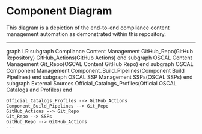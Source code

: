# Component Diagram

This diagram is a depiction of the end-to-end compliance content management automation as demonstrated within this repository. 

---
graph LR
    subgraph Compliance Content Management
        GitHub_Repo(GitHub Repository)
        GitHub_Actions(GitHub Actions)
    end
    subgraph OSCAL Content Management
        Git_Repo(OSCAL Content GitHub Repo)
    end
    subgraph OSCAL Component Management
        Component_Build_Pipelines(Component Build Pipelines)
    end
    subgraph OSCAL SSP Management
        SSPs(OSCAL SSPs)
    end
    subgraph External Sources
        Official_Catalogs_Profiles(Official OSCAL Catalogs and Profiles)
    end
    
    Official_Catalogs_Profiles --> GitHub_Actions
    Component_Build_Pipelines --> Git_Repo
    GitHub_Actions --> Git_Repo
    Git_Repo --> SSPs
    GitHub_Repo --> GitHub_Actions
    ---